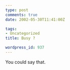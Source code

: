 ```yaml
---
type: post
comments: true
date: 2002-05-30T11:41:00Z

tags:
- Uncategorized
title: Busy ?

wordpress_id: 937
---
```


You could say that. 
